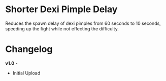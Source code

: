 Shorter Dexi Pimple Delay
=============

Reduces the spawn delay of dexi pimples from 60 seconds to 10 seconds, speeding up the fight while not effecting the difficulty.

Changelog
=========
**v1.0** -
 * Initial Upload